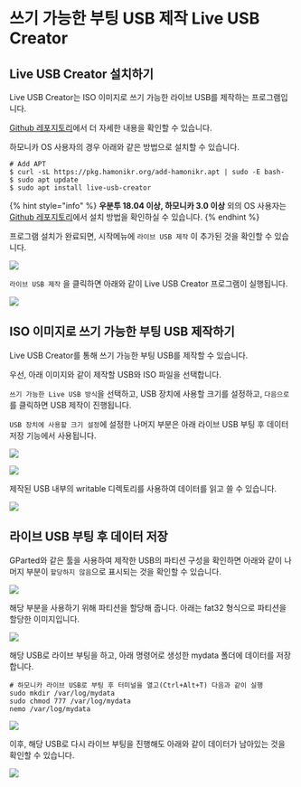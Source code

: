 # 쓰기 가능한 부팅 USB 제작 Live USB Creator

## Live USB Creator 설치하기

Live USB Creator는 ISO 이미지로 쓰기 가능한 라이브 USB를 제작하는 프로그램입니다.

[Github 레포지토리](https://github.com/hamonikr/live-usb-creator)에서 더 자세한 내용을 확인할 수 있습니다.

하모니카 OS 사용자의 경우 아래와 같은 방법으로 설치할 수 있습니다.

```
# Add APT
$ curl -sL https://pkg.hamonikr.org/add-hamonikr.apt | sudo -E bash-
$ sudo apt update
$ sudo apt install live-usb-creator
```

{% hint style="info" %}
&#x20; **우분투 18.04 이상, 하모니카 3.0 이상** 외의 OS 사용자는 [Github 레포지토리](https://github.com/hamonikr/live-usb-creator)에서 설치 방법을 확인하실 수 있습니다.
{% endhint %}

프로그램 설치가 완료되면, 시작메뉴에 `라이브 USB 제작` 이 추가된 것을 확인할 수 있습니다.

![](<../../.gitbook/assets/image (404).png>)

`라이브 USB 제작` 을 클릭하면 아래와 같이 Live USB Creator 프로그램이 실행됩니다.

![](<../../.gitbook/assets/image (427).png>)



## ISO 이미지로 쓰기 가능한 부팅 USB 제작하기

Live USB Creator를 통해 쓰기 가능한 부팅 USB를 제작할 수 있습니다.

우선, 아래 이미지와 같이 제작할 USB와 ISO 파일을 선택합니다.

`쓰기 가능한 Live USB 방식`을 선택하고, USB 장치에 사용할 크기를 설정하고, `다음으로`를 클릭하면 USB 제작이 진행됩니다.

`USB 장치에 사용할 크기 설정`에 설정한 나머지 부분은 아래 라이브 USB 부팅 후 데이터 저장 기능에서 사용됩니다.

![](<../../.gitbook/assets/image (265).png>)

![](<../../.gitbook/assets/image (356).png>)

제작된 USB 내부의 writable 디렉토리를 사용하여 데이터를 읽고 쓸 수 있습니다.

![](<../../.gitbook/assets/image (145).png>)

## 라이브 USB 부팅 후 데이터 저장

GParted와 같은 툴을 사용하여 제작한 USB의 파티션 구성을 확인하면 아래와 같이 나머지 부분이 `할당하지 않음`으로 표시되는 것을 확인할 수 있습니다.

![](<../../.gitbook/assets/image (379).png>)

해당 부분을 사용하기 위해 파티션을 할당해 줍니다. 아래는 fat32 형식으로 파티션을 할당한 이미지입니다.

![](<../../.gitbook/assets/image (413).png>)

해당 USB로 라이브 부팅을 하고, 아래 명령어로 생성한 mydata 폴더에 데이터를 저장합니다.

```
# 하모니카 라이브 USB로 부팅 후 터미널을 열고(Ctrl+Alt+T) 다음과 같이 실행
sudo mkdir /var/log/mydata
sudo chmod 777 /var/log/mydata
nemo /var/log/mydata
```

![](<../../.gitbook/assets/image (173).png>)

이후, 해당 USB로 다시 라이브 부팅을 진행해도 아래와 같이 데이터가 남아있는 것을 확인할 수 있습니다.

![](<../../.gitbook/assets/image (224).png>)

